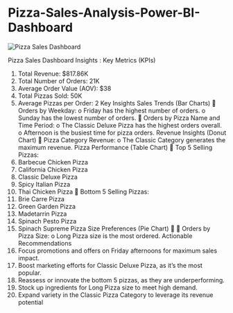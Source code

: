 # Pizza-Sales-Analysis-Power-BI-Dashboard
![Pizza Sales Dashboard](https://github.com/user-attachments/assets/628eca70-b6d5-486c-b7d6-5bcb7add87f6)

Pizza Sales Dashboard Insights :
Key Metrics (KPIs)
1. Total Revenue: $817.86K
2. Total Number of Orders: 21K
3. Average Order Value (AOV): $38
4. Total Pizzas Sold: 50K
5. Average Pizzas per Order: 2
Key Insights
Sales Trends (Bar Charts)

Orders by Weekday:
o Friday has the highest number of orders.
o Sunday has the lowest number of orders.

Orders by Pizza Name and Time Period:
o The Classic Deluxe Pizza has the highest orders overall.
o Afternoon is the busiest time for pizza orders.
Revenue Insights (Donut Chart)

Pizza Category Revenue:
o The Classic Category generates the maximum revenue.
Pizza Performance (Table Chart)

Top 5 Selling Pizzas:
1. Barbecue Chicken Pizza
2. California Chicken Pizza
3. Classic Deluxe Pizza
4. Spicy Italian Pizza
5. Thai Chicken Pizza

Bottom 5 Selling Pizzas:
1. Brie Carre Pizza
2. Green Garden Pizza
3. Madetarrin Pizza
4. Spinach Pesto Pizza
5. Spinach Supreme Pizza
Size Preferences (Pie Chart)

 Orders by Pizza Size:
o Long Pizza size is the most ordered.
Actionable Recommendations
1. Focus promotions and offers on Friday afternoons for maximum sales impact.
2. Boost marketing efforts for Classic Deluxe Pizza, as it’s the most popular.
3. Reassess or innovate the bottom 5 pizzas, as they are underperforming.
4. Stock up ingredients for Long Pizza size to meet high demand.
5. Expand variety in the Classic Pizza Category to leverage its revenue potential
